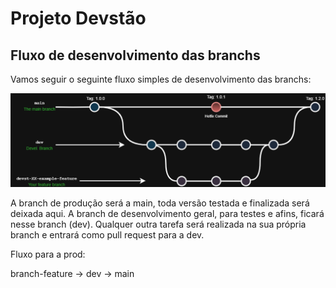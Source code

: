 # Projeto Devstão

## Fluxo de desenvolvimento das branchs
Vamos seguir o seguinte fluxo simples de desenvolvimento das branchs:

<div align="center"><img src="./src/devst.png" alt="" height="150"></div>

A branch de produção será a main, toda versão testada e finalizada será deixada aqui.
A branch de desenvolvimento geral, para testes e afins, ficará nesse branch (dev).
Qualquer outra tarefa será realizada na sua própria branch e entrará como pull request para a dev.

Fluxo para a prod:

branch-feature -> dev -> main
